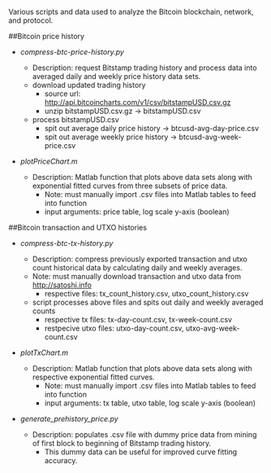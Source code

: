 Various scripts and data used to analyze the Bitcoin blockchain, network, and protocol.

##Bitcoin price history

 - _compress-btc-price-history.py_
   - Description: request Bitstamp trading history and process data into averaged daily and weekly price history data sets.
   - download updated trading history
     - source url: http://api.bitcoincharts.com/v1/csv/bitstampUSD.csv.gz
     - unzip bitstampUSD.csv.gz -> bitstampUSD.csv
   - process bitstampUSD.csv 
     - spit out average daily price history -> btcusd-avg-day-price.csv
     - spit out average weekly price history -> btcusd-avg-week-price.csv

 - _plotPriceChart.m_
   - Description: Matlab function that plots above data sets along with exponential fitted curves from three subsets of price data.
     - Note: must manually import .csv files into Matlab tables to feed into function
     - input arguments: price table, log scale y-axis (boolean)

##Bitcoin transaction and UTXO histories

 - _compress-btc-tx-history.py_
   - Description: compress previously exported transaction and utxo count historical data by calculating daily and weekly averages.
   - Note: must manually download transaction and utxo data from http://satoshi.info
     - respective files: tx_count_history.csv, utxo_count_history.csv
   - script processes above files and spits out daily and weekly averaged counts
     - respective tx files: tx-day-count.csv, tx-week-count.csv
     - restpecive utxo files: utxo-day-count.csv, utxo-avg-week-count.csv

 - _plotTxChart.m_
   - Description: Matlab function that plots above data sets along with respective exponential fitted curves.
     - Note: must manually import .csv files into Matlab tables to feed into function
     - input arguments: tx table, utxo table, log scale y-axis (boolean)

 - _generate_prehistory_price.py_
   - Description: populates .csv file with dummy price data from mining of first block to beginning of Bitstamp trading history.
     - This dummy data can be useful for improved curve fitting accuracy.
